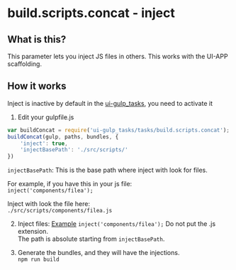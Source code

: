 # build.scripts.concat - inject

## What is this?
This parameter lets you inject JS files in others.
This works with the UI-APP scaffolding.

## How it works
Inject is inactive by default in the [ui-gulp_tasks](https://github.com/mercadolibre/ui-gulp_tasks), you need to activate it
1) Edit your gulpfile.js
```js
var buildConcat = require('ui-gulp_tasks/tasks/build.scripts.concat');
buildConcat(gulp, paths, bundles, {
    'inject': true,
    'injectBasePath': './src/scripts/'
})
```
`injectBasePath`: This is the base path where inject with look for files. 

For example, if you have this in your js file:  
`inject('components/filea');`  

Inject with look the file here:  
`./src/scripts/components/filea.js`

2) Inject files: [Example](https://github.com/fallemand/build.scripts.inject/blob/master/ui-app/src/scripts/components/a.js)
`inject('components/filea');` 
Do not put the .js extension.  
The path is absolute starting from `injectBasePath`.  

3) Generate the bundles, and they will have the injections.  
`npm run build`
 
